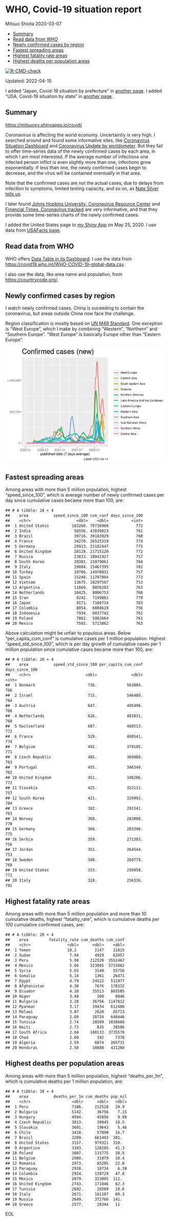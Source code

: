 WHO, Covid-19 situation report
================
Mitsuo Shiota
2020-03-07

-   [Summary](#summary)
-   [Read data from WHO](#read-data-from-who)
-   [Newly confirmed cases by region](#newly-confirmed-cases-by-region)
-   [Fastest spreading areas](#fastest-spreading-areas)
-   [Highest fatality rate areas](#highest-fatality-rate-areas)
-   [Highest deaths per population
    areas](#highest-deaths-per-population-areas)

<!-- badges: start -->

[![R-CMD-check](https://github.com/mitsuoxv/covid/workflows/R-CMD-check/badge.svg)](https://github.com/mitsuoxv/covid/actions)
<!-- badges: end -->

Updated: 2022-04-15

I added “Japan, Covid-19 situation by prefecture” in [another
page](Japan.md). I added “USA, Covid-19 situation by state” in [another
page](USA.md).

## Summary

<https://mitsuoxv.shinyapps.io/covid/>

Coronavirus is affecting the world economy. Uncertaintiy is very high. I
searched around and found some informative sites, like [Coronavirus
Situation
Dashboard](https://who.maps.arcgis.com/apps/opsdashboard/index.html#/c88e37cfc43b4ed3baf977d77e4a0667)
and [Coronavirus Update by
worldometer](https://www.worldometers.info/coronavirus/). But they fail
to offer time-series data of the newly confirmed cases by each area, in
which I am most interested. If the average number of infections one
infected person inflict is even slightly more than one, infections grow
exponentially. If less than one, the newly confirmed cases begin to
decrease, and the virus will be contained eventually in that area.

Note that the confirmed cases are not the actual cases, due to delays
from infection to symptoms, limited testing capacity, and so on, as
[Nate Silver tells
us](https://fivethirtyeight.com/features/coronavirus-case-counts-are-meaningless/).

I later found [Johns Hopkins University, Coronavirus Resource
Center](https://coronavirus.jhu.edu/) and [Financial Times, Coronavirus
tracked](https://www.ft.com/content/a26fbf7e-48f8-11ea-aeb3-955839e06441)
are very informative, and that they provide some time-series charts of
the newly confirmed cases.

I added the United States page to [my Shiny
App](https://mitsuoxv.shinyapps.io/covid/) on May 25, 2020. I use data
from [USAFacts
page](https://usafacts.org/visualizations/coronavirus-covid-19-spread-map/).

## Read data from WHO

WHO offers [Data Table in its Dashboard](https://covid19.who.int/table).
I use the data from
<https://covid19.who.int/WHO-COVID-19-global-data.csv>.

I also use the data, like area name and population, from
<https://countrycode.org/>.

## Newly confirmed cases by region

I watch newly confirmed cases. China is suceeding to contain the
coronavirus, but areas outside China now face the challenge.

Region classification is mostly based on [UN M49
Standard](https://unstats.un.org/unsd/methodology/m49/). One exception
is “West Europe”, which I make by combining “Western”, “Northern” and
“Southern Europe”. “West Europe” is basically Europe other than “Eastern
Europe”.

![](README_files/figure-gfm/chart-1.png)<!-- -->

## Fastest spreading areas

Among areas with more than 5 million population, highest
“speed_since_100”, which is average number of newly confirmed cases per
day since cumulative cases became more than 100, are:

    ## # A tibble: 20 × 4
    ##    area           speed_since_100 cum_conf days_since_100
    ##    <chr>                    <dbl>    <dbl>          <int>
    ##  1 United States          103260. 79716960            772
    ##  2 India                   56556. 43039023            761
    ##  3 Brazil                  39716. 30183929            760
    ##  4 France                  34270. 26525319            774
    ##  5 Germany                 29913. 23182447            775
    ##  6 United Kingdom          28128. 21715120            772
    ##  7 Russia                  23833. 18041927            757
    ##  8 South Korea             20381. 15979061            784
    ##  9 Italy                   19804. 15467395            781
    ## 10 Turkey                  19786. 14978031            757
    ## 11 Spain                   15248. 11787004            773
    ## 12 Vietnam                 13675. 10297587            753
    ## 13 Argentina               11869.  9056203            763
    ## 14 Netherlands             10425.  8006753            768
    ## 15 Iran                     9242.  7199861            779
    ## 16 Japan                    9171.  7180734            783
    ## 17 Colombia                 8054.  6088619            756
    ## 18 Indonesia                7934.  6037742            761
    ## 19 Poland                   7861.  5982664            761
    ## 20 Mexico                   7502.  5723862            763

Above calculation might be unfair to populous areas. Below
“per_capita_cum_conf” is cumulative cases per 1 million population.
Highest “speed_std_since_100”, which is per day growth of cumulative
cases per 1 million population since cumulative cases became more than
100, are:

    ## # A tibble: 20 × 4
    ##    area           speed_std_since_100 per_capita_cum_conf days_since_100
    ##    <chr>                        <dbl>               <dbl>          <int>
    ##  1 Denmark                       736.             563804.            766
    ##  2 Israel                        715.             546489.            764
    ##  3 Austria                       647.             495496.            766
    ##  4 Netherlands                   626.             481031.            768
    ##  5 Switzerland                   607.             468513.            772
    ##  6 France                        529.             409541.            774
    ##  7 Belgium                       492.             379105.            771
    ##  8 Czech Republic                485.             369988.            763
    ##  9 Portugal                      455.             346349.            762
    ## 10 United Kingdom                451.             348286.            772
    ## 11 Slovakia                      425.             322111.            757
    ## 12 South Korea                   421.             329992.            784
    ## 13 Greece                        382.             291541.            763
    ## 14 Norway                        368.             283008.            770
    ## 15 Germany                       366.             283396.            775
    ## 16 Serbia                        359.             271303.            756
    ## 17 Jordan                        351.             264544.            753
    ## 18 Sweden                        340.             260779.            768
    ## 19 United States                 333.             256958.            772
    ## 20 Italy                         328.             256336.            781

## Highest fatality rate areas

Among areas with more than 5 million population and more than 10
cumulative deaths, highest “fatality_rate”, which is cumulative deaths
per 100 cumulative confirmed cases, are:

    ## # A tibble: 20 × 4
    ##    area         fatality_rate cum_deaths cum_conf
    ##    <chr>                <dbl>      <dbl>    <dbl>
    ##  1 Yemen                18.2        2147    11815
    ##  2 Sudan                 7.94       4929    62057
    ##  3 Peru                  5.98     212528  3552467
    ##  4 Mexico                5.66     323805  5723862
    ##  5 Syria                 5.65       3148    55756
    ##  6 Somalia               5.14       1361    26471
    ##  7 Egypt                 4.79      24522   511977
    ##  8 Afghanistan           4.30       7676   178332
    ##  9 Ecuador               4.10      35513   865585
    ## 10 Niger                 3.48        308     8846
    ## 11 Bulgaria              3.20      36756  1147812
    ## 12 Myanmar               3.17      19434   612480
    ## 13 Malawi                3.07       2628    85713
    ## 14 Paraguay              2.89      18734   648446
    ## 15 Tunisia               2.74      28509  1038668
    ## 16 Haiti                 2.73        835    30586
    ## 17 South Africa          2.68     100132  3735578
    ## 18 Chad                  2.60        192     7378
    ## 19 Algeria               2.59       6874   265731
    ## 20 Honduras              2.58      10888   421268

## Highest deaths per population areas

Among areas with more than 5 million population, highest
“deaths_per_1m”, which is cumulative deaths per 1 million population,
are:

    ## # A tibble: 20 × 4
    ##    area           deaths_per_1m cum_deaths pop_mil
    ##    <chr>                  <dbl>      <dbl>   <dbl>
    ##  1 Peru                   7106.     212528   29.9 
    ##  2 Bulgaria               5142.      36756    7.15
    ##  3 Hungary                4594.      45856    9.98
    ##  4 Czech Republic         3813.      39945   10.5 
    ##  5 Slovakia               3601.      19643    5.46
    ##  6 Chile                  3410.      57098   16.7 
    ##  7 Brazil                 3289.     661493  201.  
    ##  8 United States          3157.     979321  310.  
    ##  9 Argentina              3103.     128285   41.3 
    ## 10 Poland                 3007.     115775   38.5 
    ## 11 Belgium                2988.      31079   10.4 
    ## 12 Romania                2973.      65285   22.0 
    ## 13 Paraguay               2938.      18734    6.38
    ## 14 Colombia               2924.     139729   47.8 
    ## 15 Mexico                 2879.     323805  112.  
    ## 16 United Kingdom         2743.     171046   62.3 
    ## 17 Tunisia                2692.      28509   10.6 
    ## 18 Italy                  2671.     161187   60.3 
    ## 19 Russia                 2649.     372766  141.  
    ## 20 Greece                 2577.      28344   11

EOL
